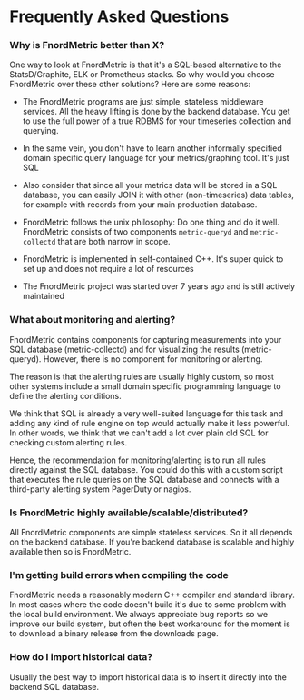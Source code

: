 Frequently Asked Questions
==========================

### Why is FnordMetric better than X?

One way to look at FnordMetric is that it's a SQL-based alternative to the
StatsD/Graphite, ELK or Prometheus stacks. So why would you choose FnordMetric
over these other solutions? Here are some reasons:

- The FnordMetric programs are just simple, stateless middleware services. All
  the heavy lifting is done by the backend database. You get to use the full
  power of a true RDBMS for your timeseries collection and querying.

- In the same vein, you don't have to learn another informally specified domain
  specific query language for your metrics/graphing tool. It's just SQL

- Also consider that since all your metrics data will be stored in a SQL database,
  you can easily JOIN it with other (non-timeseries) data tables, for example
  with records from your main production database.

- FnordMetric follows the unix philosophy: Do one thing and do it well. FnordMetric
  consists of two components `metric-queryd` and `metric-collectd` that are both
  narrow in scope.

- FnordMetric is implemented in self-contained C++. It's super quick to set up
  and does not require a lot of resources

- The FnordMetric project was started over 7 years ago and is still actively maintained


### What about monitoring and alerting?

FnordMetric contains components for capturing measurements into your SQL database
(metric-collectd) and for visualizing the results (metric-queryd). However, there
is no component for monitoring or alerting.

The reason is that the alerting rules are usually highly custom, so most other
systems include a small domain specific programming language to define the
alerting conditions.

We think that SQL is already a very well-suited language for this task and adding
any kind of rule engine on top would actually make it less powerful. In other words,
we think that we can't add a lot over plain old SQL for checking custom alerting
rules.

Hence, the recommendation for monitoring/alerting is to run all rules directly
against the SQL database. You could do this with a custom script that executes
the rule queries on the SQL database and connects with a third-party alerting
system PagerDuty or nagios.


### Is FnordMetric highly available/scalable/distributed?

All FnordMetric components are simple stateless services. So it all depends on
the backend database. If you're backend database is scalable and highly available
then so is FnordMetric.


### I'm getting build errors when compiling the code

FnordMetric needs a reasonably modern C++ compiler and standard library. In most
cases where the code doesn't build it's due to some problem with the local build
environment. We always appreciate bug reports so we improve our build system, but
often the best workaround for the moment is to download a binary release from the
downloads page.


### How do I import historical data?

Usually the best way to import historical data is to insert it directly into
the backend SQL database.

